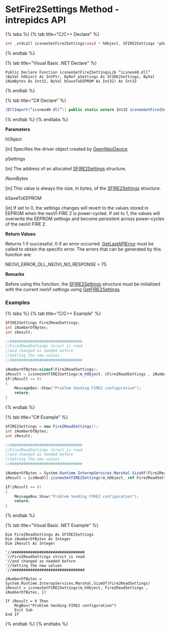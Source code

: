 # SetFire2Settings Method - intrepidcs API

{% tabs %}
{% tab title="C/C++ Declare" %}
```cpp
int _stdcall icsneoSetFire2Settings(void * hObject, SFIRE2Settings *pSettings, int iNumBytes, int bSaveToEEPROM);
```
{% endtab %}

{% tab title="Visual Basic .NET Declare" %}
```vbnet
Public Declare Function icsneoSetFire2SettingsLib “icsneo40.dll” (ByVal hObject As IntPtr, ByRef pSettings As SFIRE2Settings, ByVal iNumBytes As Int32, ByVal bSaveToEEPROM As Int32) As Int32
```
{% endtab %}

{% tab title="C# Declare" %}
```csharp
[DllImport(“icsneo40.dll”)] public static extern Int32 icsneoSetFire2Settings(IntPtr hObject, ref SFIRE2Settings pSettings, Int32 iNumBytes, Int32 bSaveToEEPROM);
```
{% endtab %}
{% endtabs %}

**Parameters**

hObject

\[in] Specifies the driver object created by [OpenNeoDevice](../../basic-functions-overview-intrepidcs-api/openneodevice-method-intrepidcs-api.md).

pSettings

\[in] The address of an allocated [SFIRE2Settings](../../structures-types-and-defines-overview-intrepidcs-api/setting-structures-overview-intrepidcs-api/sfire2settings-structure.md) structure.

iNumBytes

\[in] This value is always the size, in bytes, of the [SFIRE2Settings](../../structures-types-and-defines-overview-intrepidcs-api/setting-structures-overview-intrepidcs-api/sfire2settings-structure.md) structure.

bSaveToEEPROM

\[in] If set to 0, the settings changes will revert to the values stored in EEPROM when the neoVI FIRE 2 is power-cycled. If set to 1, the values will overwrite the EEPROM settings and become persistent across power-cycles of the neoVI FIRE 2.

**Return Values**

Returns 1 if successful, 0 if an error occurred. [GetLastAPIError](../../error-functions-overview-intrepidcs-api/getlastapierror-method-intrepidcs-api.md) must be called to obtain the specific error. The errors that can be generated by this function are:

NEOVI\_ERROR\_DLL\_NEOVI\_NO\_RESPONSE = 75

**Remarks**

Before using this function, the [SFIRE2Settings](../../structures-types-and-defines-overview-intrepidcs-api/setting-structures-overview-intrepidcs-api/sfire2settings-structure.md) structure must be initialized with the current neoVI settings using [GetFIRE2Settings](getfire2settings-method-intrepidcs-api.md).

### Examples

{% tabs %}
{% tab title="C/C++ Example" %}
```cpp
SFIRE2Settings Fire2ReadSettings;
int iNumberOfBytes;
int iResult;

//################################
//Fire2ReadSettings struct is read
//and changed as needed before
//Setting the new values
//################################

iNumberOfBytes=sizeof(Fire2ReadSettings);
iResult = icsneoSetFIRE2Settings(m_hObject, &Fire2ReadSettings , iNumberOfBytes, 1);
if(iResult == 0)
{
    MessageBox::Show("Problem Sending FIRE2 configuration");
    return;
}
```
{% endtab %}

{% tab title="C# Example" %}
```csharp
SFIRE2Settings = new Fire2ReadSettings();
int iNumberOfBytes;
int iResult;

//################################
//Fire2ReadSettings struct is read
//and changed as needed before
//Setting the new values
//################################

iNumberOfBytes = System.Runtime.InteropServices.Marshal.SizeOf(Fire2ReadSettings);
iResult = icsNeoDll.icsneoSetFIRE2Settings(m_hObject, ref Fire2ReadSettings , iNumberOfBytes, 1);

if(iResult == 0)
{
    MessageBox.Show("Problem Sending FIRE2 configuration");
    return;
}
```
{% endtab %}

{% tab title="Visual Basic .NET Example" %}
```vbnet
Dim Fire2ReadSettings As SFIRE2Settings
Dim iNumberOfBytes As Integer
Dim iResult As Integer

'//################################
'//Fire2ReadSettings struct is read
'//and changed as needed before
'//Setting the new values
'//################################

iNumberOfBytes = System.Runtime.InteropServices.Marshal.SizeOf(Fire2ReadSettings)
iResult = icsneoSetFIRE2Settings(m_hObject, Fire2ReadSettings , iNumberOfBytes, 1)

If iResult = 0 Then
    MsgBox("Problem Sending FIRE2 configuration")
    Exit Sub
End If
```
{% endtab %}
{% endtabs %}
